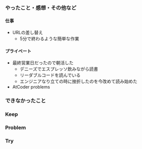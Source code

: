 ### やったこと・感想・その他など

#### 仕事

- URLの差し替え
  - 5分で終わるような簡単な作業

#### プライベート

- 最終営業日だったので朝活した
  - デニーズでエスプレッソ飲みながら読書
  - リーダブルコードを読んでいる
  - エンジニアなり立ての時に挫折したのを今改めて読み始めた
- AtCoder problems

### できなかったこと


### Keep


### Problem 


### Try

